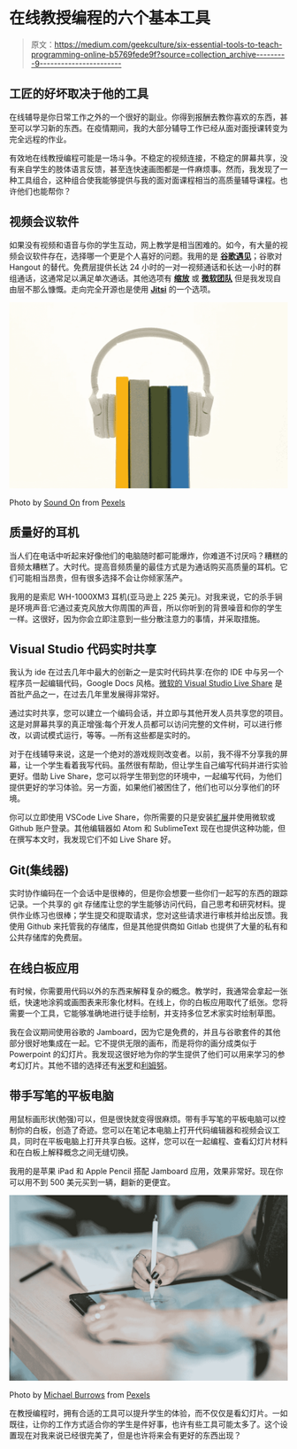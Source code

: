 # 在线教授编程的六个基本工具

> 原文：<https://medium.com/geekculture/six-essential-tools-to-teach-programming-online-b5769fede9f?source=collection_archive---------9----------------------->

## 工匠的好坏取决于他的工具

在线辅导是你日常工作之外的一个很好的副业。你得到报酬去教你喜欢的东西，甚至可以学习新的东西。在疫情期间，我的大部分辅导工作已经从面对面授课转变为完全远程的作业。

有效地在线教授编程可能是一场斗争。不稳定的视频连接，不稳定的屏幕共享，没有来自学生的肢体语言反馈，甚至连快速画图都是一件麻烦事。然而，我发现了一种工具组合，这种组合使我能够提供与我的面对面课程相当的高质量辅导课程。也许他们也能帮你？

## 视频会议软件

如果没有视频和语音与你的学生互动，网上教学是相当困难的。如今，有大量的视频会议软件存在，选择哪一个更是个人喜好的问题。我用的是 [**谷歌遇见**](https://apps.google.com/meet/pricing/)；谷歌对 Hangout 的替代。免费层提供长达 24 小时的一对一视频通话和长达一小时的群组通话，这通常足以满足单次通话。其他选项有 [**缩放**](https://zoom.us/pricing) 或 [**微软团队**](https://www.microsoft.com/nl-be/microsoft-teams/compare-microsoft-teams-options) 但是我发现自由层不那么慷慨。走向完全开源也是使用 [**Jitsi**](https://meet.jit.si/) 的一个选项。

![](img/9faa804ad7e7f11e0fe6e7eadb2bd7b2.png)

Photo by [Sound On](https://www.pexels.com/@sound-on?utm_content=attributionCopyText&utm_medium=referral&utm_source=pexels) from [Pexels](https://www.pexels.com/photo/books-between-headphones-3394659/?utm_content=attributionCopyText&utm_medium=referral&utm_source=pexels)

## 质量好的耳机

当人们在电话中听起来好像他们的电脑随时都可能爆炸，你难道不讨厌吗？糟糕的音频太糟糕了。大时代。提高音频质量的最佳方式是为通话购买高质量的耳机。它们可能相当昂贵，但有很多选择不会让你倾家荡产。

我用的是索尼 WH-1000XM3 耳机(亚马逊上 225 美元)。对我来说，它的杀手锏是环境声音:它通过麦克风放大你周围的声音，所以你听到的背景噪音和你的学生一样。这很好，因为你会立即注意到一些分散注意力的事情，并采取措施。

## Visual Studio 代码实时共享

我认为 ide 在过去几年中最大的创新之一是实时代码共享:在你的 IDE 中与另一个程序员一起编辑代码，Google Docs 风格。[微软的 Visual Studio Live Share](https://visualstudio.microsoft.com/services/live-share/) 是首批产品之一，在过去几年里发展得非常好。

通过实时共享，您可以建立一个编码会话，并立即与其他开发人员共享您的项目。这是对屏幕共享的真正增强:每个开发人员都可以访问完整的文件树，可以进行修改，以调试模式运行，等等。—所有这些都是实时的。

对于在线辅导来说，这是一个绝对的游戏规则改变者。以前，我不得不分享我的屏幕，让一个学生看着我写代码。虽然很有帮助，但让学生自己编写代码并进行实验更好。借助 Live Share，您可以将学生带到您的环境中，一起编写代码，为他们提供更好的学习体验。另一方面，如果他们被困住了，他们也可以分享他们的环境。

你可以立即使用 VSCode Live Share，你所需要的只是安装[扩展](https://code.visualstudio.com/learn/collaboration/live-share)并使用微软或 Github 账户登录。其他编辑器如 Atom 和 SublimeText 现在也提供这种功能，但在撰写本文时，我发现它们不如 Live Share 好。

## Git(集线器)

实时协作编码在一个会话中是很棒的，但是你会想要一些你们一起写的东西的跟踪记录。一个共享的 git 存储库让您的学生能够访问代码，自己思考和研究材料。提供作业练习也很棒；学生提交和提取请求，您对这些请求进行审核并给出反馈。我使用 Github 来托管我的存储库，但是其他提供商如 Gitlab 也提供了大量的私有和公共存储库的免费层。

## 在线白板应用

有时候，你需要用代码以外的东西来解释复杂的概念。教学时，我通常会拿起一张纸，快速地涂鸦或画图表来形象化材料。在线上，你的白板应用取代了纸张。您将需要一个工具，它能够准确地进行徒手绘制，并支持多位艺术家实时绘制草图。

我在会议期间使用谷歌的 Jamboard，因为它是免费的，并且与谷歌套件的其他部分很好地集成在一起。它不提供无限的画布，而是将你的画分成类似于 Powerpoint 的幻灯片。我发现这很好地为你的学生提供了他们可以用来学习的参考幻灯片。其他不错的选择还有[米罗](https://miro.com/)和[利姆努](https://limnu.com/)。

## 带手写笔的平板电脑

用鼠标画形状(勉强)可以，但是很快就变得很麻烦。带有手写笔的平板电脑可以控制你的白板，创造了奇迹。您可以在笔记本电脑上打开代码编辑器和视频会议工具，同时在平板电脑上打开共享白板。这样，您可以在一起编程、查看幻灯片材料和在白板上解释概念之间无缝切换。

我用的是苹果 iPad 和 Apple Pencil 搭配 Jamboard 应用，效果非常好。现在你可以用不到 500 美元买到一辆，翻新的更便宜。

![](img/82a86d7a39d03c584b548f8e891561fa.png)

Photo by [Michael Burrows](https://www.pexels.com/@michael-burrows?utm_content=attributionCopyText&utm_medium=referral&utm_source=pexels) from [Pexels](https://www.pexels.com/photo/anonymous-female-designer-using-tablet-for-drawing-7147720/?utm_content=attributionCopyText&utm_medium=referral&utm_source=pexels)

在教授编程时，拥有合适的工具可以提升学生的体验，而不仅仅是看幻灯片。一如既往，让你的工作方式适合你的学生是件好事，也许有些工具可能太多了。这个设置现在对我来说已经很完美了，但是也许将来会有更好的东西出现？